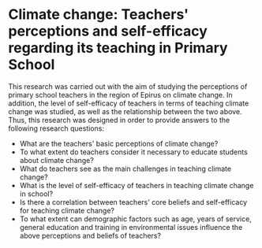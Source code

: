 # Climate change: Teachers' perceptions and self-efficacy regarding its teaching in Primary School
This research was carried out with the aim of studying the perceptions of primary school teachers in the region of Epirus on climate change. In addition, the level of self-efficacy of teachers in terms of teaching climate change was studied, as well as the relationship between the two above.
Thus, this research was designed in order to provide answers to the following research questions:
* What are the teachers' basic perceptions of climate change?
* To what extent do teachers consider it necessary to educate students about climate change?
* What do teachers see as the main challenges in teaching climate change?
* What is the level of self-efficacy of teachers in teaching climate change in school?
* Is there a correlation between teachers' core beliefs and self-efficacy for teaching climate change?
* To what extent can demographic factors such as age, years of service, general education and training in environmental issues influence the above perceptions and beliefs of teachers?
